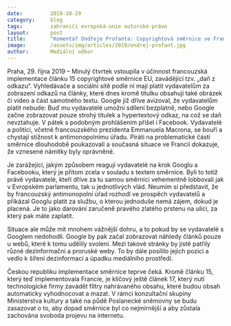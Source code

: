 ```yaml
---
date:         2019-10-29
category:     blog
tags:         zahraničí evropská-unie autorské-právo
layout:       post
title:        "Komentář Ondřeje Profanta: Copyrightová směrnice ve Francii narazila na Google i Facebook"
image:        /assets/img/articles/2019/ondrej-profant.jpg
author:       Mediální odbor
---
```




Praha, 29. října 2019 – Minulý čtvrtek vstoupila v účinnost francouzská implementace článku 15 copyrightové směrnice EU, zavádějící tzv. „daň z odkazu“. Vyhledávače a sociální sítě podle ní mají platit vydavatelům za zobrazení odkazů na články, které dnes kromě titulku obsahují také obrázek či video a část samotného textu. Google již dříve avizoval, že vydavatelům platit nebude: Buď mu vydavatelé umožní sdílení bezplatně, nebo Google začne zobrazovat pouze strohý titulek a hypertextový odkaz, na což se daň nevztahuje. V pátek s podobným prohlášením přišel i Facebook. Vydavatelé a politici, včetně francouzského prezidenta Emmanuela Macrona, se bouří a chystají stížnost k antimonopolnímu úřadu. Piráti na problematické části směrnice dlouhodobě poukazovali a současná situace ve Francii dokazuje, že vznesené námitky byly oprávněné. 

Je zarážející, jakým způsobem reagují vydavatelé na krok Googlu a Facebooku, který je přitom zcela v souladu s textem směrnice. Byli to totiž právě vydavatelé, kteří dříve za tu samou směrnici vehementně lobbovali jak v Evropském parlamentu, tak u jednotlivých vlád. Neumím si představit, že by francouzský antimonopolní úřad rozhodl ve prospěch vydavatelů a přikázal Googlu platit za službu, o kterou jednoduše nemá zájem, dokud je placená. Je to jako darování zaručeně pravého zlatého prstenu na ulici, za který pak máte zaplatit. 

Situace ale může mít mnohem vážnější dohru, a to pokud by se vydavatelé s Googlem nedohodli. Google by pak začal zobrazovat náhledy článků pouze u webů, které k tomu udělily svolení. Mezi takové stránky by jistě patřily různé dezinformační a proruské weby. To by dále posílilo jejich pozici a vedlo k šíření dezinformací a úpadku mediálního prostředí.

Českou republiku implementace směrnice teprve čeká. Kromě článku 15, který teď implementovala Francie, je klíčový ještě článek 17, který nutí technologické firmy zavádět filtry nahrávaného obsahu, které budou obsah automaticky vyhodnocovat a mazat. V rámci konzultační skupiny Ministerstva kultury a také na půdě Poslanecké sněmovny se budu zasazovat o to, aby dopad směrnice byl co nejmírnější a aby zůstala zachována svoboda projevu na internetu.
